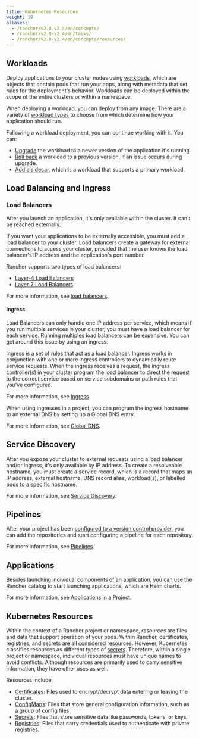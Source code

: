 ```yaml
---
title: Kubernetes Resources
weight: 19
aliases:
  - /rancher/v2.0-v2.4/en/concepts/
  - /rancher/v2.0-v2.4/en/tasks/
  - /rancher/v2.0-v2.4/en/concepts/resources/  
---
```


## Workloads

Deploy applications to your cluster nodes using [workloads](./k8s-in-rancher/workloads.md), which are objects that contain pods that run your apps, along with metadata that set rules for the deployment's behavior. Workloads can be deployed within the scope of the entire clusters or within a namespace.

When deploying a workload, you can deploy from any image. There are a variety of [workload types](./k8s-in-rancher/workloads/#workload-types) to choose from which determine how your application should run.

Following a workload deployment, you can continue working with it. You can:

- [Upgrade](./k8s-in-rancher/workloads/upgrade-workloads) the workload to a newer version of the application it's running.
- [Roll back](./k8s-in-rancher/workloads/rollback-workloads) a workload to a previous version, if an issue occurs during upgrade.
- [Add a sidecar](./k8s-in-rancher/workloads/add-a-sidecar), which is a workload that supports a primary workload.

## Load Balancing and Ingress

### Load Balancers

After you launch an application, it's only available within the cluster. It can't be reached externally.

If you want your applications to be externally accessible, you must add a load balancer to your cluster. Load balancers create a gateway for external connections to access your cluster, provided that the user knows the load balancer's IP address and the application's port number.

Rancher supports two types of load balancers:

- [Layer-4 Load Balancers](./k8s-in-rancher/load-balancers-and-ingress/load-balancers/#layer-4-load-balancer)
- [Layer-7 Load Balancers](./k8s-in-rancher/load-balancers-and-ingress/load-balancers/#layer-7-load-balancer)

For more information, see [load balancers](./k8s-in-rancher/load-balancers-and-ingress/load-balancers).

#### Ingress

Load Balancers can only handle one IP address per service, which means if you run multiple services in your cluster, you must have a load balancer for each service. Running multiples load balancers can be expensive. You can get around this issue by using an ingress.

Ingress is a set of rules that act as a load balancer. Ingress works in conjunction with one or more ingress controllers to dynamically route service requests. When the ingress receives a request, the ingress controller(s) in your cluster program the load balancer to direct the request to the correct service based on service subdomains or path rules that you've configured.

For more information, see [Ingress](./k8s-in-rancher/load-balancers-and-ingress/ingress).

When using ingresses in a project, you can program the ingress hostname to an external DNS by setting up a Global DNS entry.

For more information, see [Global DNS](./helm-charts/globaldns.md).

## Service Discovery

After you expose your cluster to external requests using a load balancer and/or ingress, it's only available by IP address. To create a resolveable hostname, you must create a service record, which is a record that maps an IP address, external hostname, DNS record alias, workload(s), or labelled pods to a specific hostname.

For more information, see [Service Discovery](./k8s-in-rancher/service-discovery).

## Pipelines

After your project has been [configured to a version control provider](./project-admin/pipelines/#1-configure-version-control-providers), you can add the repositories and start configuring a pipeline for each repository.

For more information, see [Pipelines](./k8s-in-rancher/pipelines.md).

## Applications

Besides launching individual components of an application, you can use the Rancher catalog to start launching applications, which are Helm charts.

For more information, see [Applications in a Project](./catalog/apps.md).

## Kubernetes Resources

Within the context of a Rancher project or namespace, _resources_ are files and data that support operation of your pods. Within Rancher, certificates, registries, and secrets are all considered resources. However, Kubernetes classifies resources as different types of [secrets](https://kubernetes.io/docs/concepts/configuration/secret.md). Therefore, within a single project or namespace, individual resources must have unique names to avoid conflicts. Although resources are primarily used to carry sensitive information, they have other uses as well.

Resources include:

- [Certificates](./k8s-in-rancher/certificates.md): Files used to encrypt/decrypt data entering or leaving the cluster.
- [ConfigMaps](./k8s-in-rancher/configmaps.md): Files that store general configuration information, such as a group of config files.
- [Secrets](./k8s-in-rancher/secrets.md): Files that store sensitive data like passwords, tokens, or keys.
- [Registries](./k8s-in-rancher/registries.md): Files that carry credentials used to authenticate with private registries.
